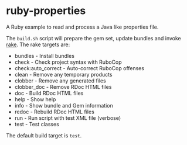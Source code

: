 ruby-properties
===============

A Ruby example to read and process a Java like properties file.

The `build.sh` script will prepare the gem set, update bundles and invoke
[rake](https://github.com/ruby/rake). The rake targets are:

* bundles             - Install bundles
* check               - Check project syntax with RuboCop
* check:auto_correct  - Auto-correct RuboCop offenses
* clean               - Remove any temporary products
* clobber             - Remove any generated files
* clobber_doc         - Remove RDoc HTML files
* doc                 - Build RDoc HTML files
* help                - Show help
* info                - Show bundle and Gem information
* redoc               - Rebuild RDoc HTML files
* run                 - Run script with test XML file (verbose)
* test                - Test classes

The default build target is `test`.
